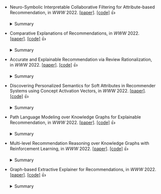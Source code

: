 

* Neuro-Symbolic Interpretable Collaborative Filtering for Attribute-based Recommendation, in *WWW* 2022. [\[paper\]](https://dl.acm.org/doi/pdf/10.1145/3485447.3512042). [\[code\]](https://github.com/EdmundYanJ/NS-ICF) :thumbsup: 
    <details>
    <summary>Summary</summary>
    <strong>Motivation</strong>.  
    <strong>Solution</strong>. 
    <strong>Datasets</strong>.  
    <strong>Baselines</strong>. 
    <strong>Future</strong>. 
    <strong>Ins</strong>.
    </details>


* Comparative Explanations of Recommendations, in *WWW* 2022. [\[paper\]](https://dl.acm.org/doi/pdf/10.1145/3485447.3512031). [\[code\]]() :thumbsup: 
    <details>
    <summary>Summary</summary>
    <strong>Motivation</strong>.  
    <strong>Solution</strong>. 
    <strong>Datasets</strong>.  
    <strong>Baselines</strong>. 
    <strong>Future</strong>. 
    <strong>Ins</strong>.
    </details>


* Accurate and Explainable Recommendation via Review Rationalization, in *WWW* 2022. [\[paper\]](https://dl.acm.org/doi/pdf/10.1145/3485447.3512029). [\[code\]]() :thumbsup: 
    <details>
    <summary>Summary</summary>
    <strong>Motivation</strong>.  
    <strong>Solution</strong>. 
    <strong>Datasets</strong>.  
    <strong>Baselines</strong>. 
    <strong>Future</strong>. 
    <strong>Ins</strong>.
    </details>

* Discovering Personalized Semantics for Soft Attributes in Recommender Systems using Concept Activation Vectors, in *WWW* 2022. [\[paper\]](https://dl.acm.org/doi/pdf/10.1145/3485447.3512113). [\[code\]]() :thumbsup: 
    <details>
    <summary>Summary</summary>
    <strong>Motivation</strong>.  
    <strong>Solution</strong>. 
    <strong>Datasets</strong>.  
    <strong>Baselines</strong>. 
    <strong>Future</strong>. 
    <strong>Ins</strong>.
    </details>
    
* Path Language Modeling over Knowledge Graphs for Explainable Recommendation, in *WWW* 2022. [\[paper\]](https://dl.acm.org/doi/pdf/10.1145/3485447.3511937). [\[code\]]() :thumbsup: 
    <details>
    <summary>Summary</summary>
    <strong>Motivation</strong>.  
    <strong>Solution</strong>. 
    <strong>Datasets</strong>.  
    <strong>Baselines</strong>. 
    <strong>Future</strong>. 
    <strong>Ins</strong>.
    </details>
    
* Multi-level Recommendation Reasoning over Knowledge Graphs with Reinforcement Learning, in *WWW* 2022. [\[paper\]](https://dl.acm.org/doi/pdf/10.1145/3485447.3512083). [\[code\]]() :thumbsup: 
    <details>
    <summary>Summary</summary>
    <strong>Motivation</strong>.  
    <strong>Solution</strong>. 
    <strong>Datasets</strong>.  
    <strong>Baselines</strong>. 
    <strong>Future</strong>. 
    <strong>Ins</strong>.
    </details>

* Graph-based Extractive Explainer for Recommendations, in *WWW* 2022. [\[paper\]](https://dl.acm.org/doi/pdf/10.1145/3485447.3512168). [\[code\]]() :thumbsup: 
    <details>
    <summary>Summary</summary>
    <strong>Motivation</strong>.  
    <strong>Solution</strong>. 
    <strong>Datasets</strong>.  
    <strong>Baselines</strong>. 
    <strong>Future</strong>. 
    <strong>Ins</strong>.
    </details>


